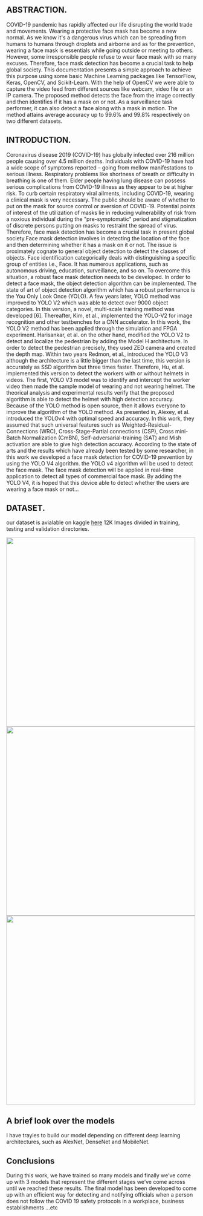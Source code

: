 ## ABSTRACTION.

COVID-19 pandemic has rapidly affected our life disrupting the world trade and movements. Wearing a protective face mask has become a new normal. As we know it's a dangerous 
virus which can be spreading from humans to humans through droplets and airborne and as for the prevention, wearing a face mask is essentials while going outside or meeting to others. 
However, some irresponsible people refuse to wear face mask with so many excuses. Therefore, face mask detection has become a crucial task to help global society. This 
documentation presents a simple approach to achieve this purpose using some basic Machine Learning packages like TensorFlow, Keras, OpenCV, and Scikit-Learn. With the help 
of OpenCV we were able to capture the video feed from different sources like webcam, video file or an IP camera. The proposed method detects the face from the image correctly 
and then identifies if it has a mask on or not. As a surveillance task performer, it can also detect a face along with a mask in motion. The method attains average accuracy up to 
99.6% and 99.8% respectively on two different datasets.

## INTRODUCTION.

Coronavirus disease 2019 (COVID-19) has globally infected over 216 million people causing  over 4.5 million deaths. Individuals with COVID-19 have had a wide scope of symptoms 
reported – going from mellow manifestations to serious illness. Respiratory problems like shortness of breath or difficulty in breathing is one of them. Elder people having lung disease 
can possess serious complications from COVID-19 illness as they appear to be at higher risk. To curb certain respiratory viral ailments, including COVID-19, wearing a clinical mask is very 
necessary. The public should be aware of whether to put on the mask for source control or aversion of COVID-19. Potential points of interest of the utilization of masks lie in reducing 
vulnerability of risk from a noxious individual during the "pre-symptomatic" period and stigmatization of discrete persons putting on masks to restraint the spread of virus. Therefore, 
face mask detection has become a crucial task in present global society.Face mask detection involves in detecting the location of the face and then determining 
whether it has a mask on it or not. The issue is proximately cognate to general object detection to detect the classes of objects. Face identification categorically deals with 
distinguishing a specific group of entities i.e., Face. It has numerous applications, such as autonomous driving, education, surveillance, and so on. To overcome this situation, a 
robust face mask detection needs to be developed. In order to detect a face mask, the object detection algorithm can be implemented. The state of art of object detection 
algorithm which has a robust performance is the You Only Look Once (YOLO). A few years later, YOLO method was improved to YOLO V2 which was able to detect over 9000 object 
categories. In this version, a novel, multi-scale training method was developed [6]. Thereafter, Kim, et al., implemented the YOLO-V2 for image recognition and other 
testbenches for a CNN accelerator. In this work, the YOLO V2 method has been applied through the simulation and FPGA experiment. Harisankar, et al. on the other hand, modified 
the YOLO V2 to detect and localize the pedestrian by adding the Model H architecture. In order to detect the pedestrian precisely, they used ZED camera and created the depth 
map. Within two years Redmon, et al., introduced the YOLO V3 although the architecture is a little bigger than the last time, this version is accurately as SSD algorithm but three times 
faster. Therefore, Hu, et al. implemented this version to detect the workers with or without helmets in videos. The first, YOLO V3 model was to identify and intercept the worker video 
then made the sample model of wearing and not wearing helmet. The theorical analysis and experimental results verify that the proposed algorithm is able to detect the helmet 
with high detection accuracy. Because of the YOLO method is open source, then it allows everyone to improve the algorithm of the YOLO method. As presented in, Alexey, et al. 
introduced the YOLOv4 with optimal speed and accuracy. In this work, they assumed that such universal features such as Weighted-Residual-Connections (WRC), Cross-Stage-Partial 
connections (CSP), Cross mini-Batch Normalization (CmBN), Self-adversarial-training (SAT) and Mish activation are able to give high detection accuracy. According to the state of 
arts and the results which have already been tested by some researcher, in this work we developed a face mask detection for COVID-19 prevention by using the YOLO V4 
algorithm. the YOLO v4 algorithm will be used to detect the face mask. The face mask detection will be applied in real-time application to detect all types of commercial face 
mask. By adding the YOLO V4, it is hoped that this device able to detect whether the users are wearing a face mask or not...

## DATASET.
our dataset is avialable on kaggle [here](https://www.kaggle.com/datasets/ashishjangra27/face-mask-12k-images-dataset)
    12K Images divided in training, testing and validation directories.

<p float="left">
<img src= "https://user-images.githubusercontent.com/84151016/179366324-836daaca-7dee-450a-b319-47f5fcf22d2f.png", width=500, height=500 />
<img src= "https://user-images.githubusercontent.com/84151016/179366346-5205c64f-97c8-4e15-aa78-f7518fc17e17.png", width=500, height=500 />
<img src= "https://user-images.githubusercontent.com/84151016/179366377-4441b3fd-6bf2-4343-9634-fd09c5a8afe2.png", width=500, height=500 />
</p>

## A brief look over the models
I have trayies to build our model depending on different deep learning architectures, such as AlexNet, DenseNet and MobileNet.


## Conclusions

During this work, we have trained so many models and finally we’ve come up with 3 models that represent the different stages we’ve come across until we reached these 
results. The final model has been developed to come up with an efficient way for detecting and notifying officials when a person does not follow the COVID 19 safety 
protocols in a workplace, business establishments …etc

